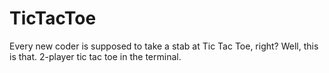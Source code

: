 # TicTacToe
Every new coder is supposed to take a stab at Tic Tac Toe, right? Well, this is that. 2-player tic tac toe in the terminal. 
